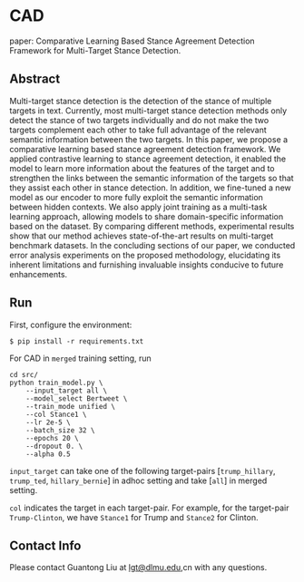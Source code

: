 # CAD

paper: Comparative Learning Based Stance Agreement Detection Framework for Multi-Target Stance Detection.

## Abstract

Multi-target stance detection is the detection of the stance of multiple targets in text. Currently, most multi-target stance detection methods only detect the stance of two targets individually and do not make the two targets complement each other to take full advantage of the relevant semantic information between the two targets. In this paper, we propose a comparative learning based stance agreement detection framework. We applied contrastive learning to stance agreement detection, it enabled the model to learn more information about the features of the target and to strengthen the links between the semantic information of the targets so that they assist each other in stance detection. In addition, we fine-tuned a new model as our encoder to more fully exploit the semantic information between hidden contexts. We also apply joint training as a multi-task learning approach, allowing models to share domain-specific information based on the dataset. By comparing different methods, experimental results show that our method achieves state-of-the-art results on multi-target benchmark datasets. In the concluding sections of our paper, we conducted error analysis experiments on the proposed methodology, elucidating its inherent limitations and furnishing invaluable insights conducive to future enhancements.

## Run

First, configure the environment:
```
$ pip install -r requirements.txt
```
For CAD in `merged` training setting, run
```
cd src/
python train_model.py \
    --input_target all \
    --model_select Bertweet \
    --train_mode unified \
    --col Stance1 \
    --lr 2e-5 \
    --batch_size 32 \
    --epochs 20 \
    --dropout 0. \
    --alpha 0.5
```
`input_target` can take one of the following target-pairs [`trump_hillary`, `trump_ted`, `hillary_bernie`] in adhoc setting and take [`all`] in merged setting.

`col` indicates the target in each target-pair. For example, for the target-pair `Trump-Clinton`, we have `Stance1` for Trump and `Stance2` for Clinton.

## Contact Info

Please contact Guantong Liu at lgt@dlmu.edu,cn with any questions.
